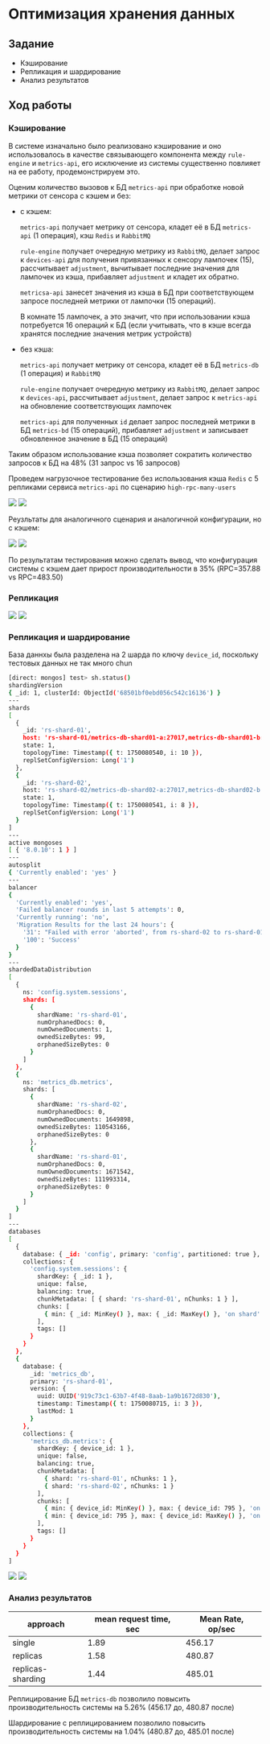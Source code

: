 # Оптимизация хранения данных

## Задание

- Кэширование
- Репликация и шардирование
- Анализ результатов

## Ход работы

### Кэширование

В системе изначально было реализовано кэширование и оно использовалось в качестве связывающего компонента
между `rule-engine` и `metrics-api`, его исключение из системы существенно повлияет на ее работу, продемонстрируем это.

[//]: # (До исключения: `rule-engine` достает значение лампочки из кэша, добавляет к нему `adjustment` и записывает обновленное значение лампочки в кэш, а `metrics-api` считывал значения при запросе от лампочки и заносил в БД при необходимости &#40;если значение в кэше было новым&#41;)

[//]: # ()

[//]: # (После исключения: `rule-engine` делает дополнительный API запрос к `metrics-api` для обновления яркостей лампочек по их `id`, `metrics-api` достает из БД последнее значение для лампочки, прибавляет к нему полученный от `rule-engine` `adjustment` и заносит обновленное значение в базу, это создает дополнительную нагрузку на `metrics-api` и `metrics-db`)

Оценим количество вызовов к БД `metrics-api` при обработке новой метрики от сенсора с кэшем и без:

- с кэшем:

  `metrics-api` получает метрику от сенсора, кладет её в БД `metrics-api` (1 операция), кэш `Redis` и `RabbitMQ`

  `rule-engine` получает очередную метрику из `RabbitMQ`, делает запрос к `devices-api` для получения привязанных к
  сенсору лампочек (15), рассчитывает `adjustment`, вычитывает последние значения для лампочек из кэша,
  прибавляет `adjustment` и кладет их обратно.

  `metricsa-api` занесет значения из кэша в БД при соответствующем запросе последней метрики от лампочки (15 операций).

  В комнате 15 лампочек, а это значит, что при использовании кэша потребуется 16 операций к БД (если учитывать, что в
  кэше всегда хранятся последние значения метрик устройств)
- без кэша:

  `metrics-api` получает метрику от сенсора, кладет её в БД `metrics-db` (1 операция) и `RabbitMQ`

  `rule-engine` получает очередную метрику из `RabbitMQ`, делает запрос к `devices-api`, рассчитывает `adjustment`,
  делает запрос к `metrics-api` на обновление соответствующих лампочек

  `metrics-api` для полученных `id` делает запрос последней метрики в БД `metrics-bd` (15 операций),
  прибавляет `adjustment` и записывает обновленное значение в БД (15 операций)

Таким образом использование кэша позволяет сократить количество запросов к БД на 48% (31 запрос vs 16 запросов)

Проведем нагрузочное тестирование без использования кэша `Redis` с 5 репликами сервиса `metrics-api` по
сценарию `high-rpc-many-users`

![](img/6/no-cache/grafana.png)
![](img/6/no-cache/tsung.png)

Реузльтаты для аналогичного сценария и аналогичной конфигурации, но с кэшем:

![](img/5/horizontal-scaling/replicas-5/grafana.png)
![](img/5/horizontal-scaling/replicas-5/tsung.png)

По результатам тестирования можно сделать вывод, что конфигурация системы с кэшем дает прирост производительности в
35% (RPC=357.88 vs RPC=483.50)

### Репликация

![](img/6/replicas/grafana.png)
![](img/6/replicas/tsung.png)

### Репликация и шардирование

База даннхы была разделена на 2 шарда по ключу `device_id`, поскольку тестовых данных не так много chun

```bash
[direct: mongos] test> sh.status()
shardingVersion
{ _id: 1, clusterId: ObjectId('68501bf0ebd056c542c16136') }
---
shards
[
  {
    _id: 'rs-shard-01',
    host: 'rs-shard-01/metrics-db-shard01-a:27017,metrics-db-shard01-b:27017,metrics-db-shard01-c:27017',
    state: 1,
    topologyTime: Timestamp({ t: 1750080540, i: 10 }),
    replSetConfigVersion: Long('1')
  },
  {
    _id: 'rs-shard-02',
    host: 'rs-shard-02/metrics-db-shard02-a:27017,metrics-db-shard02-b:27017,metrics-db-shard02-c:27017',
    state: 1,
    topologyTime: Timestamp({ t: 1750080541, i: 8 }),
    replSetConfigVersion: Long('1')
  }
]
---
active mongoses
[ { '8.0.10': 1 } ]
---
autosplit
{ 'Currently enabled': 'yes' }
---
balancer
{
  'Currently enabled': 'yes',
  'Failed balancer rounds in last 5 attempts': 0,
  'Currently running': 'no',
  'Migration Results for the last 24 hours': {
    '31': "Failed with error 'aborted', from rs-shard-02 to rs-shard-01",
    '100': 'Success'
  }
}
---
shardedDataDistribution
[
  {
    ns: 'config.system.sessions',
    shards: [
      {
        shardName: 'rs-shard-01',
        numOrphanedDocs: 0,
        numOwnedDocuments: 1,
        ownedSizeBytes: 99,
        orphanedSizeBytes: 0
      }
    ]
  },
  {
    ns: 'metrics_db.metrics',
    shards: [
      {
        shardName: 'rs-shard-02',
        numOrphanedDocs: 0,
        numOwnedDocuments: 1649898,
        ownedSizeBytes: 110543166,
        orphanedSizeBytes: 0
      },
      {
        shardName: 'rs-shard-01',
        numOrphanedDocs: 0,
        numOwnedDocuments: 1671542,
        ownedSizeBytes: 111993314,
        orphanedSizeBytes: 0
      }
    ]
  }
]
---
databases
[
  {
    database: { _id: 'config', primary: 'config', partitioned: true },
    collections: {
      'config.system.sessions': {
        shardKey: { _id: 1 },
        unique: false,
        balancing: true,
        chunkMetadata: [ { shard: 'rs-shard-01', nChunks: 1 } ],
        chunks: [
          { min: { _id: MinKey() }, max: { _id: MaxKey() }, 'on shard': 'rs-shard-01', 'last modified': Timestamp({ t: 1, i: 0 }) }
        ],
        tags: []
      }
    }
  },
  {
    database: {
      _id: 'metrics_db',
      primary: 'rs-shard-01',
      version: {
        uuid: UUID('919c73c1-63b7-4f48-8aab-1a9b1672d830'),
        timestamp: Timestamp({ t: 1750080715, i: 3 }),
        lastMod: 1
      }
    },
    collections: {
      'metrics_db.metrics': {
        shardKey: { device_id: 1 },
        unique: false,
        balancing: true,
        chunkMetadata: [
          { shard: 'rs-shard-01', nChunks: 1 },
          { shard: 'rs-shard-02', nChunks: 1 }
        ],
        chunks: [
          { min: { device_id: MinKey() }, max: { device_id: 795 }, 'on shard': 'rs-shard-02', 'last modified': Timestamp({ t: 101, i: 2 }) },
          { min: { device_id: 795 }, max: { device_id: MaxKey() }, 'on shard': 'rs-shard-01', 'last modified': Timestamp({ t: 101, i: 1 }) }
        ],
        tags: []
      }
    }
  }
]

```

![](img/6/replicas-sharding/grafana.png)
![](img/6/replicas-sharding/tsung.png)

### Анализ результатов

| approach          | mean request time, sec | Mean Rate, op/sec |
|-------------------|------------------------|-------------------|
| single            | 1.89                   | 456.17            |
| replicas          | 1.58                   | 480.87            |
| replicas-sharding | 1.44                   | 485.01            |

Реплицирование БД `metrics-db` позволило повысить производительность системы на 5.26% (456.17 до, 480.87 после)

Шардирование с реплицированием позволило повысить производительность системы на 1.04% (480.87 до, 485.01 после) 

[//]: # (Также стоит отметить, что полученные результаты могут быть не самыми репрезентативными ввиду нехватки физических )

[//]: # (ресурсов хостовой машины)

[//]: # ()
[//]: # (![]&#40;img/6/img.png&#41;)
